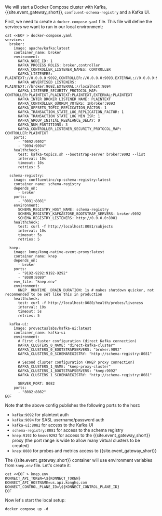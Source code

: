 We will start a Docker Compose cluster with Kafka, {{site.event_gateway_short}}, `confluent-schema-registry` and a Kafka UI.

First, we need to create a `docker-compose.yaml` file. This file will define the services we want to run in our local environment:

```shell
cat <<EOF > docker-compose.yaml
services:
  broker:
    image: apache/kafka:latest
    container_name: broker
    environment:
      KAFKA_NODE_ID: 1
      KAFKA_PROCESS_ROLES: broker,controller
      KAFKA_CONTROLLER_LISTENER_NAMES: CONTROLLER
      KAFKA_LISTENERS: PLAINTEXT://0.0.0.0:9092,CONTROLLER://0.0.0.0:9093,EXTERNAL://0.0.0.0:9094
      KAFKA_ADVERTISED_LISTENERS: PLAINTEXT://broker:9092,EXTERNAL://localhost:9094
      KAFKA_LISTENER_SECURITY_PROTOCOL_MAP: CONTROLLER:PLAINTEXT,PLAINTEXT:PLAINTEXT,EXTERNAL:PLAINTEXT
      KAFKA_INTER_BROKER_LISTENER_NAME: PLAINTEXT
      KAFKA_CONTROLLER_QUORUM_VOTERS: 1@broker:9093
      KAFKA_OFFSETS_TOPIC_REPLICATION_FACTOR: 1
      KAFKA_TRANSACTION_STATE_LOG_REPLICATION_FACTOR: 1
      KAFKA_TRANSACTION_STATE_LOG_MIN_ISR: 1
      KAFKA_GROUP_INITIAL_REBALANCE_DELAY: 0
      KAFKA_NUM_PARTITIONS: 3
      KAFKA_CONTROLLER_LISTENER_SECURITY_PROTOCOL_MAP: CONTROLLER:PLAINTEXT
    ports:
      - "9092:9092"
      - "9094:9094"
    healthcheck:
      test: kafka-topics.sh --bootstrap-server broker:9092 --list
      interval: 10s
      timeout: 10s
      retries: 5

  schema-registry:
    image: confluentinc/cp-schema-registry:latest
    container_name: schema-registry
    depends_on:
      - broker
    ports:
      - "8081:8081"
    environment:
      SCHEMA_REGISTRY_HOST_NAME: schema-registry
      SCHEMA_REGISTRY_KAFKASTORE_BOOTSTRAP_SERVERS: broker:9092
      SCHEMA_REGISTRY_LISTENERS: http://0.0.0.0:8081
    healthcheck:
      test: curl -f http://localhost:8081/subjects
      interval: 10s
      timeout: 5s
      retries: 5

  knep:
    image: kong/kong-native-event-proxy:latest
    container_name: knep
    depends_on:
      - broker
    ports:
      - "9192-9292:9192-9292"
      - "8080:8080"
    env_file: "knep.env"
    environment:
      KNEP__RUNTIME__DRAIN_DURATION: 1s # makes shutdown quicker, not recommended to be set like this in production 
    healthcheck:
      test: curl -f http://localhost:8080/health/probes/liveness
      interval: 10s
      timeout: 5s
      retries: 5

  kafka-ui:
    image: provectuslabs/kafka-ui:latest
    container_name: kafka-ui
    environment:
      # First cluster configuration (direct Kafka connection)
      KAFKA_CLUSTERS_0_NAME: "direct-kafka-cluster"
      KAFKA_CLUSTERS_0_BOOTSTRAPSERVERS: "broker:9092"
      KAFKA_CLUSTERS_0_SCHEMAREGISTRY: "http://schema-registry:8081"

      # Second cluster configuration (KNEP proxy connection)
      KAFKA_CLUSTERS_1_NAME: "knep-proxy-cluster"
      KAFKA_CLUSTERS_1_BOOTSTRAPSERVERS: "knep:9092"
      KAFKA_CLUSTERS_1_SCHEMAREGISTRY: "http://schema-registry:8081"
      
      SERVER_PORT: 8082
    ports:
      - "8082:8082"
EOF
```

Note that the above config publishes the following ports to the host:

- `kafka:9092` for plaintext auth
- `kafka:9094` for SASL username/password auth
- `kafka-ui:8082` for access to the Kafka UI
- `schema-registry:8081` for access to the schema registry
- `knep:9192` to `know:9292` for access to the {{site.event_gateway_short}} proxy (the port range is wide to allow many virtual clusters to be created)
- `knep:8080` for probes and metrics access to {{site.event_gateway_short}}

The {{site.event_gateway_short}} container will use environment variables from `knep.env` file. Let's create it:
```shell
cat <<EOF > knep.env
KONNECT_API_TOKEN=\${KONNECT_TOKEN}
KONNECT_API_HOSTNAME=us.api.konghq.com
KONNECT_CONTROL_PLANE_ID=\${KONNECT_CONTROL_PLANE_ID}
EOF
```

Now let's start the local setup:
```shell
docker compose up -d
```
